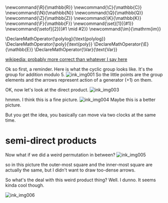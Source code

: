 \newcommand{\R}{\mathbb{R}}
\newcommand{\C}{\mathbb{C}}
\newcommand{\N}{\mathbb{N}}
\newcommand{\Q}{\mathbb{Q}}
\newcommand{\Z}{\mathbb{Z}}
\newcommand{\K}{\mathbb{K}}
\newcommand{\F}{\mathbb{F}}
\newcommand{\set}[1]{\{#1\}}
\newcommand{\setof}[2]{\{#1 \mid #2\}}
\newcommand{\im}{\mathrm{im}}

\DeclareMathOperator{\polylog}{\text{polylog}}
\DeclareMathOperator{\poly}{\text{poly}}
\DeclareMathOperator{\E}{\mathbb{E}}
\DeclareMathOperator{\Var}{\text{Var}}


[wikipedia: probably more correct than whatever I say here](https://en.wikipedia.org/wiki/Semidirect_product)

Ok so first, a reminder. Here is what the cyclic group looks
like. It's the group for addition modulo 5. 
![ink_img001](src/images/ink_img001.png)
So the little points are the group elements and the arrows
represent action of a generator $(+1)$ on them.

OK, now let's look at the direct product. 
![ink_img003](src/images/ink_img003.png)

hmmm. I think this is a fine picture.
![ink_img004](src/images/ink_img004.png)
Maybe this is a better picture. 

But you get the idea, you basically can move via two clocks at
the same time.

# semi-direct products
Now what if we did  a weird permutation in between?
![ink_img005](src/images/ink_img005.png)

so in this picture the outer-most square and the inner-most
square are actually the same, but I didn't want to draw too-dense
arrows.

So what's the deal with this weird product thing?
Well. I dunno. It seems kinda cool though.

![ink_img006](src/images/ink_img006.png)

